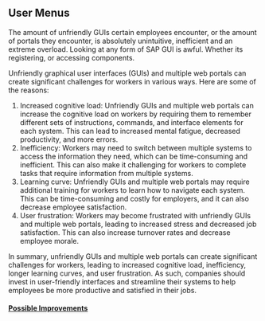 ## User Menus
The amount of unfriendly GUIs certain employees encounter, or the amount of portals they encounter, is absolutely unintuitive, inefficient and an extreme overload. Looking at any form of SAP GUI is awful. Whether its registering, or accessing components.

Unfriendly graphical user interfaces (GUIs) and multiple web portals can create significant challenges for workers in various ways. Here are some of the reasons:
1. Increased cognitive load: Unfriendly GUIs and multiple web portals can increase the cognitive load on workers by requiring them to remember different sets of instructions, commands, and interface elements for each system. This can lead to increased mental fatigue, decreased productivity, and more errors.
2. Inefficiency: Workers may need to switch between multiple systems to access the information they need, which can be time-consuming and inefficient. This can also make it challenging for workers to complete tasks that require information from multiple systems.
3. Learning curve: Unfriendly GUIs and multiple web portals may require additional training for workers to learn how to navigate each system. This can be time-consuming and costly for employers, and it can also decrease employee satisfaction.
4. User frustration: Workers may become frustrated with unfriendly GUIs and multiple web portals, leading to increased stress and decreased job satisfaction. This can also increase turnover rates and decrease employee morale.

In summary, unfriendly GUIs and multiple web portals can create significant challenges for workers, leading to increased cognitive load, inefficiency, longer learning curves, and user frustration. As such, companies should invest in user-friendly interfaces and streamline their systems to help employees be more productive and satisfied in their jobs.

#### [Possible Improvements](../Improvements/Unintuitive%20Improvements.md)